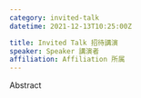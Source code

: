 ```yaml
---
category: invited-talk
datetime: 2021-12-13T10:25:00Z

title: Invited Talk 招待講演
speaker: Speaker 講演者
affiliation: Affiliation 所属
---
```


Abstract
